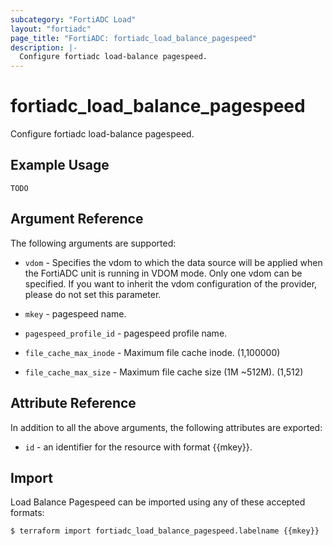 ```yaml
---
subcategory: "FortiADC Load"
layout: "fortiadc"
page_title: "FortiADC: fortiadc_load_balance_pagespeed"
description: |-
  Configure fortiadc load-balance pagespeed.
---
```


# fortiadc_load_balance_pagespeed
Configure fortiadc load-balance pagespeed.

## Example Usage
```hcl
TODO
```

## Argument Reference

The following arguments are supported:

* `vdom` - Specifies the vdom to which the data source will be applied when the FortiADC unit is running in VDOM mode. Only one vdom can be specified. If you want to inherit the vdom configuration of the provider, please do not set this parameter.
* `mkey` - pagespeed name.


* `pagespeed_profile_id` - pagespeed profile name. 
* `file_cache_max_inode` - Maximum file cache inode. (1,100000)


* `file_cache_max_size` - Maximum file cache size (1M ~512M). (1,512)

## Attribute Reference

In addition to all the above arguments, the following attributes are exported:
* `id` - an identifier for the resource with format {{mkey}}.

## Import
 Load Balance Pagespeed can be imported using any of these accepted formats:
```
$ terraform import fortiadc_load_balance_pagespeed.labelname {{mkey}}
```
